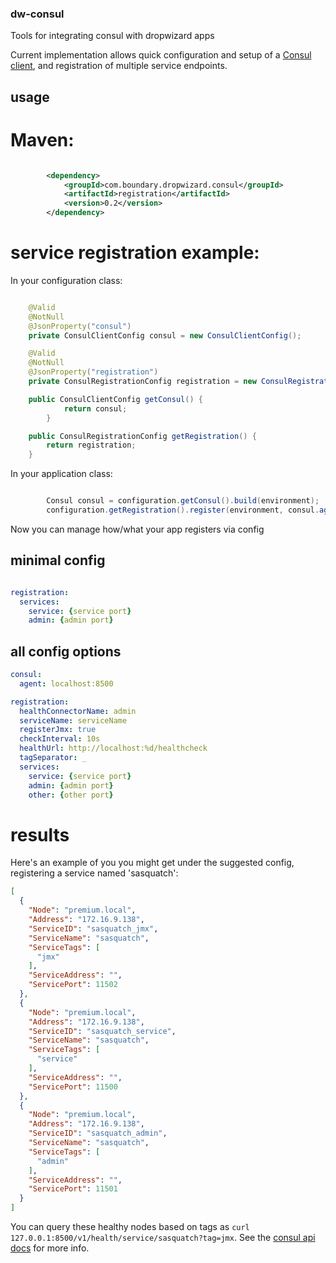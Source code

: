 ### dw-consul

Tools for integrating consul with dropwizard apps

Current implementation allows quick configuration and setup of a [Consul client](https://github.com/OrbitzWorldwide/consul-client), and registration of multiple
service endpoints.

## usage

# Maven:


```xml

        <dependency>
            <groupId>com.boundary.dropwizard.consul</groupId>
            <artifactId>registration</artifactId>
            <version>0.2</version>
        </dependency>
```

# service registration example:

In your configuration class:

```java

    @Valid
    @NotNull
    @JsonProperty("consul")
    private ConsulClientConfig consul = new ConsulClientConfig();

    @Valid
    @NotNull
    @JsonProperty("registration")
    private ConsulRegistrationConfig registration = new ConsulRegistrationConfig();

    public ConsulClientConfig getConsul() {
            return consul;
        }

    public ConsulRegistrationConfig getRegistration() {
        return registration;
    }

```

In your application class:

```java

        Consul consul = configuration.getConsul().build(environment);
        configuration.getRegistration().register(environment, consul.agentClient());

```

Now you can manage how/what your app registers via config

## minimal config
```yml

registration:
  services:
    service: {service port}
    admin: {admin port}

```

## all config options

```yml
consul:
  agent: localhost:8500

registration:
  healthConnectorName: admin
  serviceName: serviceName
  registerJmx: true
  checkInterval: 10s
  healthUrl: http://localhost:%d/healthcheck
  tagSeparator: _
  services:
    service: {service port}
    admin: {admin port}
    other: {other port}


```

# results

Here's an example of you you might get under the suggested config, registering a service named 'sasquatch':

```json
[
  {
    "Node": "premium.local",
    "Address": "172.16.9.138",
    "ServiceID": "sasquatch_jmx",
    "ServiceName": "sasquatch",
    "ServiceTags": [
      "jmx"
    ],
    "ServiceAddress": "",
    "ServicePort": 11502
  },
  {
    "Node": "premium.local",
    "Address": "172.16.9.138",
    "ServiceID": "sasquatch_service",
    "ServiceName": "sasquatch",
    "ServiceTags": [
      "service"
    ],
    "ServiceAddress": "",
    "ServicePort": 11500
  },
  {
    "Node": "premium.local",
    "Address": "172.16.9.138",
    "ServiceID": "sasquatch_admin",
    "ServiceName": "sasquatch",
    "ServiceTags": [
      "admin"
    ],
    "ServiceAddress": "",
    "ServicePort": 11501
  }
]
```

You can query these healthy nodes based on tags as `curl 127.0.0.1:8500/v1/health/service/sasquatch?tag=jmx`. See the [consul api docs](http://www.consul.io/docs/agent/http.html) for more info.
